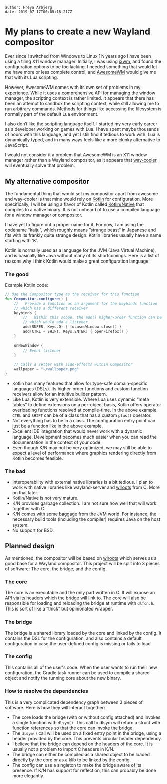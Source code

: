 

```properties
author: Freya Arbjerg
date: 2019-07-17T00:05:18.217Z
```

# My plans to create a new Wayland compositor

Ever since I switched from Windows to Linux 1½ years ago I have been using a tiling X11 window manager. Initially, I was using [i3wm](https://i3wm.org/), and found the configuration options to be too lacking. I needed something that would let me have more or less complete control, and [AwesomeWM](https://awesomewm.org/) would give me that with its Lua scripting.

However, AwesomeWM comes with its own set of problems in my experience. While it uses a comprehensive API for managing the window manager, the scripting context is rather limited. It appears that there has been an attempt to sandbox the scripting context, while still allowing me to run arbitrary commands. Methods for things like accessing the filesystem is normally part of the default Lua environment.

I also don‘t like the scripting language itself. I started my very early career as a developer working on games with Lua. I have spent maybe thousands of hours with this language, and yet I still find it tedious to work with. Lua is dynamically typed, and in many ways feels like a more clunky alternative to JavaScript. 

I would not consider it a problem that AwesomeWM is an X11 window manager rather than a Wayland compositor, as it appears that [way-cooler](https://github.com/way-cooler/way-cooler) will eventually solve that problem.

## My alternative compositor

The fundamental thing that would set my compositor apart from awesome and way-cooler is that mine would rely on [Kotlin](https://kotlinlang.org/) for configuration. More specifically, I will be using a flavor of Kotlin called [Kotlin/Native](https://kotlinlang.org/docs/reference/native-overview.html) that compiles to a native binary. It is not unheard of to use a compiled language for a window manager or compositor.

I have yet to figure out a proper name for it. For now, I am using the codename “kaiju”, which roughly means ”strange beast“ in Japanese and fits with its frankly quite strange design. Kotlin libraries usually have a name starting with 'K'.

Kotlin is normally used as a language for the JVM (Java Virtual Machine), and is basically like Java without many of its shortcomings. Here is a list of reasons why I think Kotlin would make a great configuration language:

### The good

Example Kotlin code:
```kotlin
// Use the Compositor type as the receiver for this function
fun Compositor.configure() {
    //   Provide a function as an argument for the keybinds function
    // which has a different receiver
    keybinds {
        //   Within this scope, the add() higher-order function can be called
    	// which would add a listener
        add(SUPER, Keys.Q) { focusedWindow.close() }
        add(CTRL + SHIFT, Keys.ENTER) { openFirefox() }
    }
    
    onNewWindow {
        // Event listener
    }
    
    // Calls a setter with side-effects within Compositor
    wallpaper = "~/wallpaper.png"
}
```

* Kotlin has many features that allow for type-safe domain-specific languages (DSLs). Its higher-order functions and custom function receivers allow for an intuitive builder pattern.
* Like Lua, Kotlin is very extensible. Where Lua uses dynamic “meta tables” to define extensions on a per-object basis, Kotlin offers operator overloading functions resolved at compile-time. In the above example, `CTRL` and `SHIFT` can be of a class that has a custom `plus()` operator.
* Not everything has to be in a class. The configuration entry point can just be a function like in the above example.
* Excellent IDE integration that would never work with a dynamic language. Development becomes much easier when you can read the documentation in the context of your code.
* Even though K/N may not be very optimized, we may still be able to expect a level of performance where graphics rendering directly from Kotlin becomes feasible.

### The bad

* Interoperability with external native libraries is a bit tedious. I plan to work with native libraries like wayland-server and [wlroots](https://github.com/swaywm/wlroots) from C. More on that later. 
* Kotlin/Native is not very mature.
* K/N provides garbage collection. I am not sure how well that will work together with C.
* K/N comes with some baggage from the JVM world. For instance, the necessary build tools (including the compiler) requires Java on the host system.
* No support for BSD.

## Planned design

As mentioned, the compositor will be based on [wlroots](https://github.com/swaywm/wlroots) which serves as a good base for a Wayland compositor. This project will be split into 3 pieces of software: The core, the bridge, and the config.

### The core

The core is an executable and the only part written in C. It will expose an API via its headers which the bridge will link to. The core will also be responsible for loading and reloading the bridge at runtime with `dlfcn.h`. This is sort of like a “thick” but opinionated wrapper.

### The bridge

The bridge is a shared library loaded by the core and linked by the config. It contains the DSL for the configuration, and also contains a default configuration in case the user-defined config is missing or fails to load. 

### The config

This contains all of the user's code. When the user wants to run their new configuration, the Gradle task runner can be used to compile a shared object and notify the running core about the new binary.

### How to resolve the dependencies

This is a very complicated dependency graph between 3 pieces of software. Here is how they will interact together:

* The core loads the bridge (with or without config attached) and invokes a single function with `dlsym()`. This call to dlsym will return a struct with function references so that the core can invoke the bridge.
* The `dlsym()` call will be used on a fixed entry point in the bridge, using a header provided by the core. This prevents circular header dependency.
* I believe that the bridge can depend on the headers of the core. It is usually not a problem to import C headers in K/N.
* The bridge can either be compiled as a shared object to be loaded directly by the core or as a klib to be linked by the config.
* The config can use a singleton to make the bridge aware of its presence. If K/N has support for reflection, this can probably be done more elegantly. 
